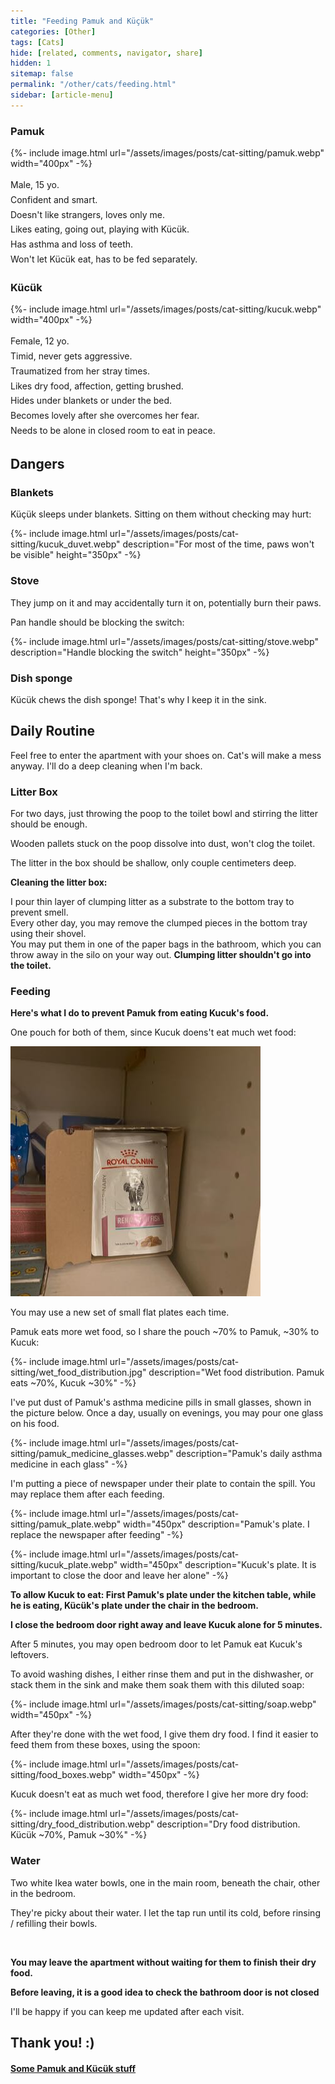 ```yaml
---
title: "Feeding Pamuk and Küçük"
categories: [Other]
tags: [Cats]
hide: [related, comments, navigator, share]
hidden: 1
sitemap: false
permalink: "/other/cats/feeding.html"
sidebar: [article-menu]
---
```



### Pamuk
{%- include image.html url="/assets/images/posts/cat-sitting/pamuk.webp" width="400px" -%}
<div style="line-height: 1.7">
Male, 15 yo.<br>
Confident and smart.<br>
Doesn't like strangers, loves only me.<br>
Likes eating, going out, playing with Kücük.<br>
Has asthma and loss of teeth.<br>
Won't let Kücük eat, has to be fed separately.
</div>

### Kücük
{%- include image.html url="/assets/images/posts/cat-sitting/kucuk.webp" width="400px" -%}
<div style="line-height: 1.7">
Female, 12 yo.<br>
Timid, never gets aggressive.<br>
Traumatized from her stray times.<br>
Likes dry food, affection, getting brushed.<br>
Hides under blankets or under the bed.<br>
Becomes lovely after she overcomes her fear.<br>
Needs to be alone in closed room to eat in peace.
</div>

## Dangers

### Blankets

Küçük sleeps under blankets. Sitting on them without checking may hurt:

{%- include image.html url="/assets/images/posts/cat-sitting/kucuk_duvet.webp" description="For most of the time, paws won't be visible" height="350px" -%}

### Stove

They jump on it and may accidentally turn it on, potentially burn their paws.

Pan handle should be blocking the switch:

{%- include image.html url="/assets/images/posts/cat-sitting/stove.webp" description="Handle blocking the switch" height="350px" -%}

### Dish sponge

Kücük chews the dish sponge! That's why I keep it in the sink.

[//]: # (### Being Locked Outside)

[//]: # ()
[//]: # (You may leave the window open after feeding in the evening. To prevent it from getting closed:)

[//]: # ()
[//]: # (Place the half ball on the corner:)

[//]: # ()
[//]: # (![window]&#40;/assets/images/posts/cat-sitting/window.webp&#41;)

[//]: # ()
[//]: # (Adjust the lever, to prevent a drift from closing it:)

[//]: # ()
[//]: # (![]&#40;//www.youtube.com/watch?v=1iZoru6Wl-g?width=700&height=400&#41;)

[//]: # ()
[//]: # (To retain the heat inside, you may push the kitchen door to leave a small gap, allowing them to open it.)

[//]: # ()

## Daily Routine

Feel free to enter the apartment with your shoes on. Cat's will make a mess anyway. I'll do a deep cleaning when I'm back.

### Litter Box

For two days, just throwing the poop to the toilet bowl and stirring the litter should be enough.

Wooden pallets stuck on the poop dissolve into dust, won't clog the toilet.

The litter in the box should be shallow, only couple centimeters deep.

**Cleaning the litter box:**

I pour thin layer of clumping litter as a substrate to the bottom tray to prevent smell.<br>
Every other day, you may remove the clumped pieces in the bottom tray using their shovel.<br>
You may put them in one of the paper bags in the bathroom, which you can throw away in the silo on your way out. **Clumping litter shouldn't go into the toilet.** 

### Feeding

**Here's what I do to prevent Pamuk from eating Kucuk's food.** 

One pouch for both of them, since Kucuk doens't eat much wet food:

![](/assets/images/posts/cat-sitting/food_pouch.jpeg)

You may use a new set of small flat plates each time. 

Pamuk eats more wet food, so I share the pouch ~70% to Pamuk, ~30% to Kucuk:

{%- include image.html url="/assets/images/posts/cat-sitting/wet_food_distribution.jpg" description="Wet food distribution. Pamuk eats ~70%, Kucuk ~30%" -%}


I've put dust of Pamuk's asthma medicine pills in small glasses, shown in the picture below. Once a day, usually on evenings, you may pour one glass on his food.

{%- include image.html url="/assets/images/posts/cat-sitting/pamuk_medicine_glasses.webp" description="Pamuk's daily asthma medicine in each glass" -%}


I'm putting a piece of newspaper under their plate to contain the spill. You may replace them after each feeding.

{%- include image.html url="/assets/images/posts/cat-sitting/pamuk_plate.webp" width="450px" description="Pamuk's plate. I replace the newspaper after feeding" -%}

{%- include image.html url="/assets/images/posts/cat-sitting/kucuk_plate.webp" width="450px" description="Kucuk's plate. It is important to close the door and leave her alone" -%}


**To allow Kucuk to eat: First Pamuk's plate under the kitchen table, while he is eating, Kücük's plate under the chair in the bedroom.** 

**I close the bedroom door right away and leave Kucuk alone for 5 minutes.**  

After 5 minutes, you may open bedroom door to let Pamuk eat Kucuk's leftovers.

To avoid washing dishes, I either rinse them and put in the dishwasher, or stack them in the sink and make them soak them with this diluted soap:

{%- include image.html url="/assets/images/posts/cat-sitting/soap.webp" width="450px" -%}


After they're done with the wet food, I give them dry food. I find it easier to feed them from these boxes, using the spoon:

{%- include image.html url="/assets/images/posts/cat-sitting/food_boxes.webp" width="450px" -%}


Kucuk doesn't eat as much wet food, therefore I give her more dry food:


{%- include image.html url="/assets/images/posts/cat-sitting/dry_food_distribution.webp" description="Dry food distribution. Kücük ~70%, Pamuk ~30%" -%}

### Water

Two white Ikea water bowls, one in the main room, beneath the chair, other in the bedroom. <br>

They're picky about their water. I let the tap run until its cold, before rinsing / refilling their bowls.    

<br>

**You may leave the apartment without waiting for them to finish their dry food.**

**Before leaving, it is a good idea to check the bathroom door is not closed**


[//]: # ()
[//]: # (## Brushing)

[//]: # ()
[//]: # (I've stopped flea drops because of health issues they've caused. Brushing them regularly keeps the flea away.)

[//]: # ()
[//]: # (They may demand it. )

[//]: # ()
[//]: # (Please brush them daily, after removing their collar.)

[//]: # ()

I'll be happy if you can keep me updated after each visit.

## **Thank you! :)**

#### [Some Pamuk and Kücük stuff](/other/cats/pamuk_kucuk)
